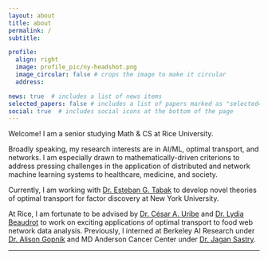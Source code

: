 ```yaml
---
layout: about
title: about
permalink: /
subtitle: 

profile:
  align: right
  image: profile_pic/ny-headshot.png
  image_circular: false # crops the image to make it circular
  address:

news: true  # includes a list of news items
selected_papers: false # includes a list of papers marked as "selected={true}"
social: true  # includes social icons at the bottom of the page
---
```


Welcome! I am a senior studying Math & CS at Rice University. 

Broadly speaking, my research interests are in AI/ML, optimal transport, and networks. I am especially drawn to mathematically-driven criterions to address pressing challenges in the application of distributed and network machine learning systems to healthcare, medicine, and society.

Currently, I am working with [Dr. Esteban G. Tabak](https://cims.nyu.edu/~tabak/) to develop novel theories of optimal transport for factor discovery at New York University.

At Rice, I am fortunate to be advised by [Dr. C&eacute;sar A. Uribe](https://cauribe.rice.edu/) and [Dr. Lydia Beaudrot](https://lydiabeaudrot.weebly.com/) to work on exciting applications of optimal transport to food web network data analysis. Previously, I interned at Berkeley AI Research under [Dr. Alison Gopnik](http://www.gopniklab.berkeley.edu/alison) and MD Anderson Cancer Center under [Dr. Jagan Sastry](https://faculty.mdanderson.org/profiles/jagannadha_sastry.html).

---
